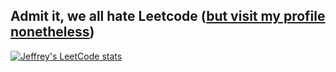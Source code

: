 ## Admit it, we all hate Leetcode ([but visit my profile nonetheless](https://leetcode.com/jeffreyliim))
[![Jeffrey's LeetCode stats](https://leetcode-stats-six.vercel.app/api?username=jeffreyliim&theme=dark)](https://github.com/KnlnKS/leetcode-stats)

